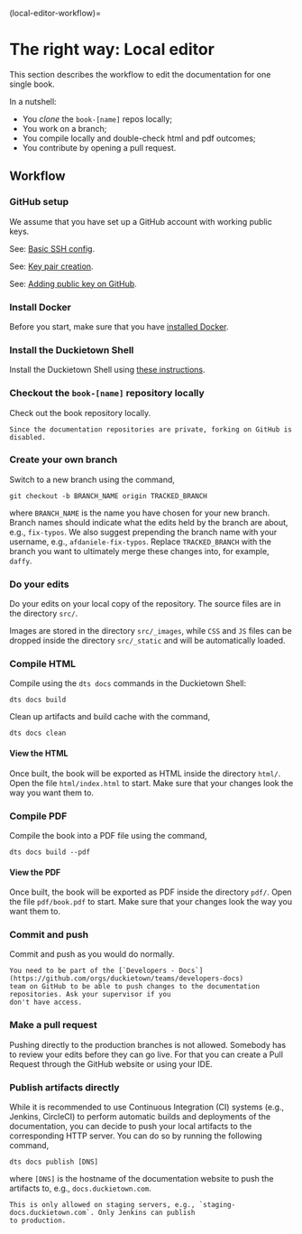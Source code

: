 (local-editor-workflow)=
# The right way: Local editor

This section describes the workflow to edit the documentation for one single book.

In a nutshell:

* You *clone* the `book-[name]` repos locally;
* You work on a branch;
* You compile locally and double-check html and pdf outcomes;
* You contribute by opening a pull request.


## Workflow

### GitHub setup

We assume that you have set up a GitHub account with working public keys.

See: [Basic SSH config](+software_reference#github-access).

See: [Key pair creation](+software_reference#howto-create-key-pair).

See: [Adding public key on GitHub](+software_reference#github-access).


### Install Docker

Before you start, make sure that you have [installed Docker](+software_reference#docker).


### Install the Duckietown Shell

Install the Duckietown Shell using [these instructions](https://github.com/duckietown/duckietown-shell).


### Checkout the `book-[name]` repository locally

Check out the book repository locally.

```{attention}
Since the documentation repositories are private, forking on GitHub is disabled.
```


### Create your own branch

Switch to a new branch using the command,

```shell
git checkout -b BRANCH_NAME origin TRACKED_BRANCH
```

where `BRANCH_NAME` is the name you have chosen for your new branch. Branch names should
indicate what the edits held by the branch are about, e.g., `fix-typos`. We also suggest 
prepending the branch name with your username, e.g., `afdaniele-fix-typos`.
Replace `TRACKED_BRANCH` with the branch you want to ultimately merge these changes into, 
for example, `daffy`.


### Do your edits

Do your edits on your local copy of the repository.
The source files are in the directory `src/`. 

Images are stored in the directory `src/_images`, while `CSS` and `JS` files can be dropped inside the
directory `src/_static` and will be automatically loaded.


### Compile HTML

Compile using the `dts docs` commands in the Duckietown Shell:

    dts docs build

Clean up artifacts and build cache with the command,

    dts docs clean


#### View the HTML

Once built, the book will be exported as HTML inside the directory `html/`.
Open the file `html/index.html` to start. Make sure that your changes look the way you want them to.


### Compile PDF

Compile the book into a PDF file using the command,

    dts docs build --pdf


#### View the PDF

Once built, the book will be exported as PDF inside the directory `pdf/`.
Open the file `pdf/book.pdf` to start. Make sure that your changes look the way you want them to.


### Commit and push

Commit and push as you would do normally.

```{attention}
You need to be part of the [`Developers - Docs`](https://github.com/orgs/duckietown/teams/developers-docs)
team on GitHub to be able to push changes to the documentation repositories. Ask your supervisor if you
don't have access.
```


### Make a pull request

Pushing directly to the production branches is not allowed. Somebody has to review your edits before
they can go live. For that you can create a Pull Request through the GitHub website or using your IDE.


### Publish artifacts directly

While it is recommended to use Continuous Integration (CI) systems (e.g., Jenkins, CircleCI) to perform
automatic builds and deployments of the documentation, you can decide to push your local artifacts to the
corresponding HTTP server.
You can do so by running the following command,

    dts docs publish [DNS]

where `[DNS]` is the hostname of the documentation website to push the artifacts to, 
e.g., `docs.duckietown.com`.

```{note}
This is only allowed on staging servers, e.g., `staging-docs.duckietown.com`. Only Jenkins can publish
to production.
```
